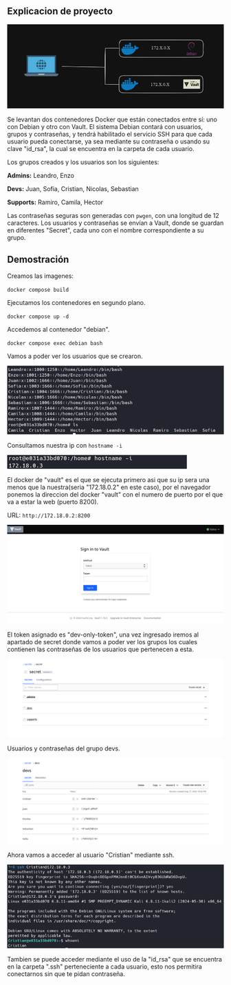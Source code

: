 
## Explicacion de proyecto

!["Image not found"](./images/network.png)

Se levantan dos contenedores Docker que están conectados entre sí: uno con Debian y otro con Vault. El sistema Debian contará con usuarios, grupos y contraseñas, y tendrá habilitado el servicio SSH para que cada usuario pueda conectarse, ya sea mediante su contraseña o usando su clave "id_rsa", la cual se encuentra en la carpeta de cada usuario.

Los grupos creados y los usuarios son los siguientes:

**Admins:** Leandro, Enzo

**Devs:** Juan, Sofia, Cristian, Nicolas, Sebastian

**Supports:** Ramiro, Camila, Hector

Las contraseñas seguras son generadas con `pwgen`, con una longitud de 12 caracteres. Los usuarios y contraseñas se envían a Vault, donde se guardan en diferentes "Secret", cada uno con el nombre correspondiente a su grupo.

## Demostración

Creamos las imagenes:

 ` docker compose build `

Ejecutamos los contenedores en segundo plano.

 ` docker compose up -d `

Accedemos al contenedor "debian".

 ` docker compose exec debian bash `

Vamos a poder ver los usuarios que se crearon.

!["Image not found"](./images/etc_passwd.png)

Consultamos nuestra ip con ` hostname -i `

!["Image not found"](./images/ip.png)

El docker de "vault" es el que se ejecuta primero asi que su ip sera una menos que la nuestra(seria "172.18.0.2" en este caso), por el navegador ponemos la direccion del docker "vault" con el numero de puerto por el que va a estar la web (puerto 8200).

URL: ` http://172.18.0.2:8200 `

!["Image not found"](./images/vault.png)

El token asignado es "dev-only-token", una vez ingresado iremos al apartado de secret donde vamos a poder ver los grupos los cuales contienen las contraseñas de los usuarios que pertenecen a esta.

!["Image not found"](./images/secret_groups.png)

Usuarios y contraseñas del grupo devs.

!["Image not found"](./images/devs_passwords_vault.png)

Ahora vamos a acceder al usuario "Cristian" mediante ssh. 

!["Image not found"](./images/ssh_cristian.png)

Tambien se puede acceder mediante el uso de la "id_rsa" que se encuentra en la carpeta ".ssh" perteneciente a cada usuario, esto nos permitira conectarnos sin que te pidan contraseña.
